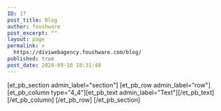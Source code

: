 ```yaml
---
ID: 17
post_title: Blog
author: foushware
post_excerpt: ""
layout: page
permalink: >
  https://diviwebagency.foushware.com/blog/
published: true
post_date: 2020-09-10 18:31:48
---
```

[et_pb_section admin_label="section"]
			[et_pb_row admin_label="row"]
				[et_pb_column type="4_4"][et_pb_text admin_label="Text"]<!-- wp:divi/placeholder /-->[/et_pb_text][/et_pb_column]
			[/et_pb_row]
		[/et_pb_section]